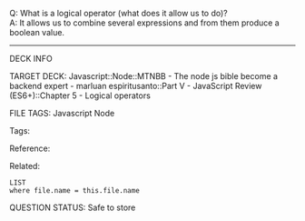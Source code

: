Q: What is a logical operator (what does it allow us to do)?  
A: It allows us to combine several expressions and from them produce a boolean value.
<!--ID: 1690389246902-->

---

DECK INFO

TARGET DECK: Javascript::Node::MTNBB - The node js bible become a backend expert - marluan espiritusanto::Part V - JavaScript Review (ES6+)::Chapter 5 - Logical operators

FILE TAGS: Javascript Node

Tags:

Reference:

Related:

```dataview
LIST
where file.name = this.file.name
```

QUESTION STATUS: Safe to store